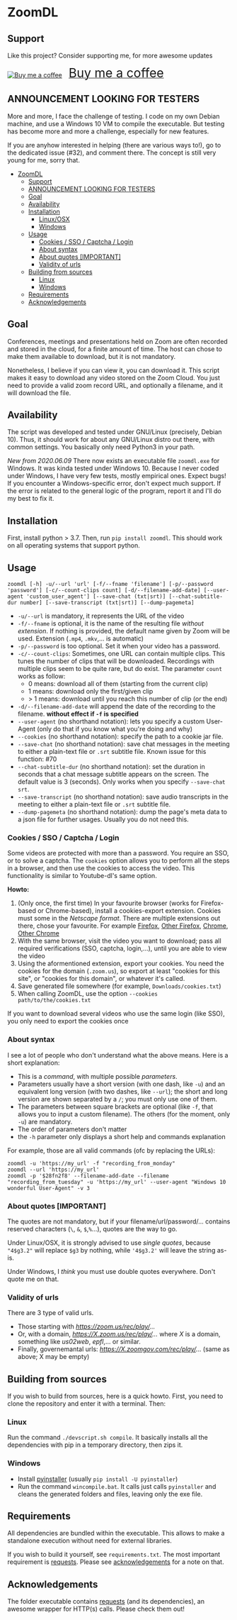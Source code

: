 # ZoomDL

## Support
Like this project? Consider supporting me, for more awesome updates

<a class="bmc-button" target="_blank" href="https://www.buymeacoffee.com/Battleman"><img src="https://cdn.buymeacoffee.com/buttons/bmc-new-btn-logo.svg" alt="Buy me a coffee"><span style="margin-left:15px;font-size:28px !important;">Buy me a coffee</span></a>

## ANNOUNCEMENT LOOKING FOR TESTERS
More and more, I face the challenge of testing. I code on my own Debian machine, and use a Windows 10 VM to compile the executable. But testing has become more and more a challenge, especially for new features.

If you are anyhow interested in helping (there are various ways to!), go to the dedicated issue (#32), and comment there. The concept is still very young for me, sorry that.

- [ZoomDL](#zoomdl)
  - [Support](#support)
  - [ANNOUNCEMENT LOOKING FOR TESTERS](#announcement-looking-for-testers)
  - [Goal](#goal)
  - [Availability](#availability)
  - [Installation](#installation)
    - [Linux/OSX](#linuxosx)
    - [Windows](#windows)
  - [Usage](#usage)
    - [Cookies / SSO / Captcha / Login](#cookies--sso--captcha--login)
    - [About syntax](#about-syntax)
    - [About quotes [IMPORTANT]](#about-quotes-important)
    - [Validity of urls](#validity-of-urls)
  - [Building from sources](#building-from-sources)
    - [Linux](#linux)
    - [Windows](#windows-1)
  - [Requirements](#requirements)
  - [Acknowledgements](#acknowledgements)

## Goal
Conferences, meetings and presentations held on Zoom are often recorded and stored in the cloud, for a finite amount of time. The host can chose to make them available to download, but it is not mandatory.

Nonetheless, I believe if you can view it, you can download it. This script makes it easy to download any video stored on the Zoom Cloud. You just need to provide a valid zoom record URL, and optionally a filename, and it will download the file.

## Availability
The script was developed and tested under GNU/Linux (precisely, Debian 10). Thus, it should work for about any GNU/Linux distro out there, with common settings. You basically only need Python3 in your path.

*New from 2020.06.09* There now exists an executable file `zoomdl.exe` for Windows. It was kinda tested under Windows 10. Because I never coded under Windows, I have very few tests, mostly empirical ones. Expect bugs! If you encounter a Windows-specific error, don't expect much support. If the error is related to the general logic of the program, report it and I'll do my best to fix it.

## Installation

First, install python > 3.7. Then, run `pip install zoomdl`. This should work on all operating systems that support python.

## Usage
`zoomdl [-h] -u/--url 'url' [-f/--fname 'filename'] [-p/--password 'password'] [-c/--count-clips count] [-d/--filename-add-date] [--user-agent 'custom_user_agent'] [--save-chat (txt|srt)] [--chat-subtitle-dur number] [--save-transcript (txt|srt)] [--dump-pagemeta]`
* `-u/--url` is mandatory, it represents the URL of the video
* `-f/--fname` is optional, it is the name of the resulting file _without extension_. If nothing is provided, the default name given by Zoom will be used. Extension (`.mp4`, `.mkv`,... is automatic)
* `-p/--password` is too optional. Set it when your video has a password.
* `-c/--count-clips`: Sometimes, one URL can contain multiple clips. This tunes the number of clips that will be downloaded. Recordings with multiple clips seem to be quite rare, but do exist. The parameter `count` works as follow:
  * 0 means: download all of them (starting from the current clip)
  * 1 means: download only the first/given clip
  * \> 1 means: download until you reach this number of clip (or the end)
* `-d/--filename-add-date` will append the date of the recording to the filename. **without effect if `-f` is specified**
* `--user-agent` (no shorthand notation): lets you specify a custom User-Agent (only do that if you know what you're doing and why)
* `--cookies` (no shorthand notation): specify the path to a cookie jar file.
* `--save-chat` (no shorthand notation): save chat messages in the meeting to either a plain-text file or `.srt` subtitle file. Known issue for this function: #70
* `--chat-subtitle-dur` (no shorthand notation): set the duration in seconds that a chat message subtitle appears on the screen. The default value is 3 (seconds). Only works when you specify `--save-chat srt`.
* `--save-transcript` (no shorthand notation): save audio transcripts in the meeting to either a plain-text file or `.srt` subtitle file.
* `--dump-pagemeta` (no shorthand notation): dump the page's meta data to a json file for further usages. Usually you do not need this.

### Cookies / SSO / Captcha / Login
Some videos are protected with more than a password. You require an SSO, or to solve a captcha. The `cookies` option allows you to perform all the steps in a browser, and then use the cookies to access the video. This functionality is similar to Youtube-dl's same option.

**Howto:**
1. (Only once, the first time) In your favourite browser (works for Firefox-based or Chrome-based), install a cookies-export extension. Cookies must some in the _Netscape format_. There are multiple extensions out there, chose your favourite. For example [Firefox](https://addons.mozilla.org/en-US/firefox/addon/cookies-txt/), [Other Firefox](https://addons.mozilla.org/en-US/firefox/addon/export-cookies-txt/), [Chrome](https://chrome.google.com/webstore/detail/get-cookiestxt/bgaddhkoddajcdgocldbbfleckgcbcid), [Other Chrome](https://chrome.google.com/webstore/detail/editthiscookie/fngmhnnpilhplaeedifhccceomclgfbg)
2. With the same browser, visit the video you want to download; pass all required verifications (SSO, captcha, login,...), until you are able to view the video
3. Using the aformentioned extension, export your cookies. You need the cookies for the domain (`.zoom.us`), so export at least "cookies for this site", or "cookies for this domain", or whatever it's called.
4. Save generated file somewhere (for example, `Downloads/cookies.txt`)
5. When calling ZoomDL, use the option `--cookies path/to/the/cookies.txt`

If you want to download several videos who use the same login (like SSO), you only need to export the cookies once

### About syntax
I see a lot of people who don't understand what the above means. Here is a short explanation:
* This is a _command_, with multiple possible _parameters_.
* Parameters usually have a short version (with one dash, like `-u`) and an equivalent long version (with two dashes, like `--url`); the short and long version are shown separated by a `/`; you must only use one of them.
* The parameters between square brackets are optional (like `-f`, that allows you to input a custom filename). The others (for the moment, only `-u`) are mandatory.
* The order of parameters don't matter
* the `-h` parameter only displays a short help and commands explanation

For example, those are all valid commands (ofc by replacing the URLs):
```
zoomdl -u 'https://my_url' -f "recording_from_monday"
zoomdl --url 'https://my_url'
zoomdl -p '$28fn2f8' --filename-add-date --filename "recording_from_tuesday" -u 'https://my_url' --user-agent "Windows 10 wonderful User-Agent" -v 3
```
### About quotes [IMPORTANT]
The quotes are not mandatory, but if your filename/url/password/... contains reserved characters (`\`, `&`, `$`,`%`...), quotes are the way to go.

Under Linux/OSX, it is strongly advised to use *single quotes*, because `"4$g3.2"` will replace `$g3` by nothing, while `'4$g3.2'` will leave the string as-is.

Under Windows, I *think* you must use double quotes everywhere. Don't quote me on that.

### Validity of urls
There are 3 type of valid urls.
* Those starting with _https://zoom.us/rec/play/..._
* Or, with a domain, _https://X.zoom.us/rec/play/..._ where _X_ is a domain, something like _us02web_, _epfl_,... or similar.
* Finally, governemantal urls: _https://X.zoomgov.com/rec/play/..._ (same as above; X may be empty)

## Building from sources
If you wish to build from sources, here is a quick howto. First, you need to clone the repository and enter it with a terminal. Then:
### Linux
Run the command `./devscript.sh compile`. It basically installs all the dependencies with pip in a temporary directory, then zips it.

### Windows
* Install [pyinstaller](https://www.pyinstaller.org/) (usually `pip install -U pyinstaller`)
* Run the command `wincompile.bat`. It calls just calls `pyinstaller` and cleans the generated folders and files, leaving only the exe file.

## Requirements
All dependencies are bundled within the executable. This allows to make a standalone execution without need for external libraries.

If you wish to build it yourself, see `requirements.txt`. The most important requirement is [requests](https://github.com/psf/requests). Please see [acknowledgements](#acknowledgements) for a note on that.

## Acknowledgements
The folder executable contains [requests](https://github.com/psf/requests) (and its dependencies), an awesome wrapper for HTTP(s) calls. Please check them out!

